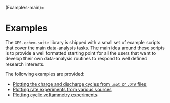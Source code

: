 (Examples-main)=
# Examples
The `GES-echem-suite` library is shipped with a small set of example scripts that cover the main data-analysis tasks. The main idea around these scripts is to provide a well formatted starting point for all the users that want to develop their own data-analysis routines to respond to well defined research interests.

The following examples are provided:

* [Plotting the charge and discharge cycles from `.mpt` or `.DTA` files](Examples-plot-cycles)
* [Plotting rate experiments from various sources](Examples-plot-rate-experiments)
* [Plotting cyclic voltammetry experiments](Examples-plot-cyclicvoltammetry)